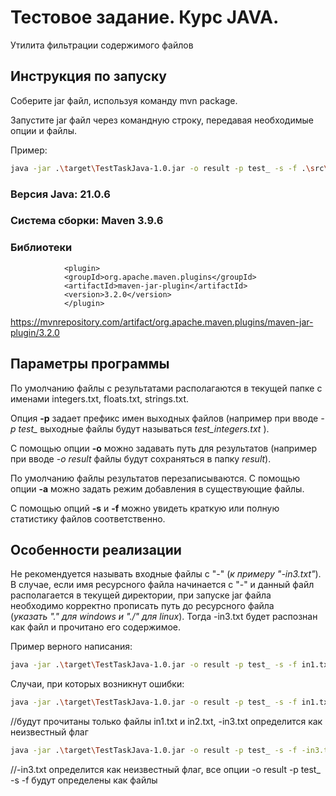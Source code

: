 
# Тестовое задание. Курс JAVA.
Утилита фильтрации содержимого файлов

## Инструкция по запуску

Соберите jar файл, используя команду mvn package.

Запустите jar файл через командную строку, передавая необходимые опции и файлы.

Пример:
```bash
java -jar .\target\TestTaskJava-1.0.jar -o result -p test_ -s -f .\src\main\resources\in1.txt .\src\main\resources\in2.txt
```

### Версия Java: 21.0.6
### Система сборки: Maven 3.9.6
### Библиотеки
                <plugin>
                <groupId>org.apache.maven.plugins</groupId>
                <artifactId>maven-jar-plugin</artifactId>
                <version>3.2.0</version>
                </plugin>
https://mvnrepository.com/artifact/org.apache.maven.plugins/maven-jar-plugin/3.2.0

## Параметры программы
По умолчанию файлы с результатами располагаются в текущей папке с именами integers.txt, floats.txt, strings.txt.

Опция **-p** задает префикс имен выходных файлов (например при вводе *-p test_* выходные файлы будут называться *test_integers.txt* ).

C помощью опции **-o** можно задавать путь для результатов (например при вводе *-o result* файлы будут сохраняться в папку *result*).

По умолчанию файлы результатов перезаписываются. С помощью опции **-a** можно задать режим добавления в существующие файлы.

С помощью опций **-s** и **-f** можно увидеть краткую или полную статистику файлов соответственно.

## Особенности реализации
Не рекомендуется называть входные файлы с "-" (*к примеру "-in3.txt"*). В случае, если имя ресурсного файла начинается с "-" и данный файл 
располагается в текущей директории, при запуске jar файла необходимо корректно прописать путь до ресурсного файла              
(*указать ".\" для windows и "./" для linux*). Тогда -in3.txt будет распознан как файл и прочитано его содержимое.

Пример верного написания:
```bash
java -jar .\target\TestTaskJava-1.0.jar -o result -p test_ -s -f in1.txt in2.txt .\-in3.txt
```

Случаи, при которых возникнут ошибки:
```bash
java -jar .\target\TestTaskJava-1.0.jar -o result -p test_ -s -f in1.txt in2.txt -in3.txt
```
//будут прочитаны только файлы in1.txt и in2.txt, -in3.txt определится как неизвестный флаг


```bash
java -jar .\target\TestTaskJava-1.0.jar -o result -p test_ -s -f -in3.txt
```
//-in3.txt определится как неизвестный флаг, все опции -o result -p test_ -s -f будут определены как файлы



